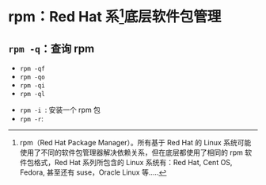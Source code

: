 # rpm：Red Hat 系[^redhat]底层软件包管理

## `rpm -q`：查询 rpm

- `rpm -qf`
- `rpm -qo` 
- `rpm -qi`
- `rpm -ql`

+ `rpm -i `: 安装一个 rpm 包
+ `rpm -r`:

[^redhat]: rpm（Red Hat Package Manager）。所有基于 Red Hat 的 Linux 系统可能使用了不同的软件包管理器解决依赖关系，但在底层都使用了相同的 rpm 软件包格式，Red Hat 系列所包含的 Linux 系统有：Red Hat, Cent OS, Fedora, 甚至还有 suse，Oracle Linux 等..... 